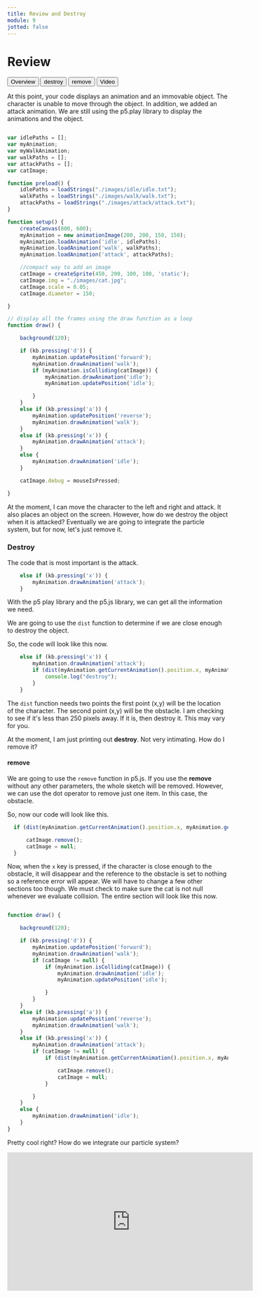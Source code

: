 ```yaml
---
title: Review and Destroy
module: 9
jotted: false
---
```


# Review
<div class="tab">
  <button class="tablinks active" onclick="openTab(event, 'Overview')">Overview</button>
  <button class="tablinks" onclick="openTab(event, 'destroy')">destroy</button>
  <button class="tablinks" onclick="openTab(event, 'remove')">remove</button>
   <button class="tablinks" onclick="openTab(event, 'video')">Video</button>
</div>

<div id="Overview" class="tabcontent" style="display:block"  >
<div class="tabhtml" markdown="1">

At this point, your code displays an animation and an immovable object. The character is unable to move through the object.  In addition, we added an attack animation.  We are still using the p5.play library to display the animations and the object.

```js

var idlePaths = [];
var myAnimation;
var myWalkAnimation;
var walkPaths = [];
var attackPaths = [];
var catImage;

function preload() {
    idlePaths = loadStrings("./images/idle/idle.txt");
    walkPaths = loadStrings("./images/walk/walk.txt");
    attackPaths = loadStrings("./images/attack/attack.txt");
}

function setup() {
    createCanvas(800, 600);
    myAnimation = new animationImage(200, 200, 150, 150);
    myAnimation.loadAnimation('idle', idlePaths);
    myAnimation.loadAnimation('walk', walkPaths);
    myAnimation.loadAnimation('attack', attackPaths);

    //compact way to add an image
    catImage = createSprite(450, 200, 100, 100, 'static');
    catImage.img = "./images/cat.jpg";
    catImage.scale = 0.05;
    catImage.diameter = 150;

}

// display all the frames using the draw function as a loop
function draw() {

    background(120);

    if (kb.pressing('d')) {
        myAnimation.updatePosition('forward');
        myAnimation.drawAnimation('walk');
        if (myAnimation.isColliding(catImage)) {
            myAnimation.drawAnimation('idle');
            myAnimation.updatePosition('idle');

        }
    }
    else if (kb.pressing('a')) {
        myAnimation.updatePosition('reverse');
        myAnimation.drawAnimation('walk');
    }
    else if (kb.pressing('x')) {
        myAnimation.drawAnimation('attack');
    }
    else {
        myAnimation.drawAnimation('idle');
    }

    catImage.debug = mouseIsPressed;

}

```

At the moment, I can move the character to the left and right and attack. It also places an object on the screen. However, how do we destroy the object when it is attacked?  Eventually we are going to integrate the particle system, but for now, let's just remove it.

</div>
</div>

<div id="destroy" class="tabcontent">
<div class="tabhtml" markdown="1">

### Destroy

The code that is most important is the attack.

```js
    else if (kb.pressing('x')) {
        myAnimation.drawAnimation('attack');
    }
```

With the p5 play library and the p5.js library, we can get all the information we need.

We are going to use the `dist` function to determine if we are close enough to destroy the object.

So, the code will look like this now.

```js
    else if (kb.pressing('x')) {
        myAnimation.drawAnimation('attack');
        if (dist(myAnimation.getCurrentAnimation().position.x, myAnimation.getCurrentAnimation().position.y, catImage.position.x, catImage.position.y) < 200) {
            console.log("destroy");
        }
    }
```

The `dist` function needs two points the first point (x,y) will be the location of the character.  The second point (x,y) will be the obstacle.  I am checking to see if it's less than 250 pixels away. If it is, then destroy it.  This may vary for you.

At the moment, I am just printing out **destroy**.  Not very intimating.  How do I remove it?

</div>
</div>

<div id="remove" class="tabcontent">
<div class="tabhtml" markdown="1">


#### remove

We are going to use the `remove` function in p5.js.  If you use the **remove** without any other parameters, the whole sketch will be removed. However, we can use the dot operator to remove just one item. In this case, the obstacle.

So, now our code will look like this.

```js
  if (dist(myAnimation.getCurrentAnimation().position.x, myAnimation.getCurrentAnimation().position.y, catImage.position.x, catImage.position.y) < 200) {

      catImage.remove();
      catImage = null;
  }
```

Now, when the `x` key is pressed, if the character is close enough to the obstacle, it will disappear and the reference to the obstacle is set to nothing so a reference error will appear.  We will have to change a few other sections too though. We must check to make sure the cat is not null whenever we evaluate collision. The entire section will look like this now.

```js

function draw() {

    background(120);

    if (kb.pressing('d')) {
        myAnimation.updatePosition('forward');
        myAnimation.drawAnimation('walk');
        if (catImage != null) {
            if (myAnimation.isColliding(catImage)) {
                myAnimation.drawAnimation('idle');
                myAnimation.updatePosition('idle');

            }
        }
    }
    else if (kb.pressing('a')) {
        myAnimation.updatePosition('reverse');
        myAnimation.drawAnimation('walk');
    }
    else if (kb.pressing('x')) {
        myAnimation.drawAnimation('attack');
        if (catImage != null) {
            if (dist(myAnimation.getCurrentAnimation().position.x, myAnimation.getCurrentAnimation().position.y, catImage.position.x, catImage.position.y) < 200) {

                catImage.remove();
                catImage = null;
            }

        }
    }
    else {
        myAnimation.drawAnimation('idle');
    }
}
```

Pretty cool right?  How do we integrate our particle system?

</div>
</div>
<div id="video" class="tabcontent">
<div class="tabhtml" markdown="1">

<iframe width="560" height="315" src="https://www.youtube.com/embed/74z9MO1lBjQ" title="YouTube video player" frameborder="0" allow="accelerometer; autoplay; clipboard-write; encrypted-media; gyroscope; picture-in-picture; web-share" allowfullscreen></iframe>

</div>
</div>
